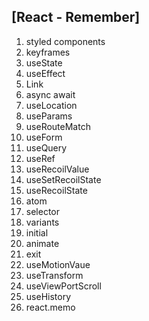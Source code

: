 ## [React - Remember]



1. styled components
2. keyframes
3. useState
4. useEffect
5. Link
6. async await
7. useLocation
8. useParams
9. useRouteMatch
10. useForm
11. useQuery
12. useRef
13. useRecoilValue
14. useSetRecoilState
15. useRecoilState
16. atom
17. selector
18. variants
19. initial
20. animate
21. exit
22. useMotionVaue
23. useTransform
24. useViewPortScroll
25. useHistory
26. react.memo